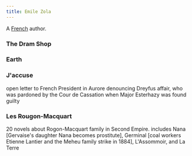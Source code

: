```yaml
---
title: Emile Zola
---
```


A [French](../index.html) author.

### The Dram Shop

### Earth

### J'accuse

open letter to French President in Aurore denouncing Dreyfus affair, who was pardoned by the Cour de Cassation when Major Esterhazy was found guilty

### Les Rougon-Macquart

20 novels about Rogon-Macquart family in Second Empire. includes Nana [Gervaise's daughter Nana becomes prostitute], Germinal [coal workers Etienne Lantier and the Meheu family strike in 1884], L'Assommoir, and La Terre
